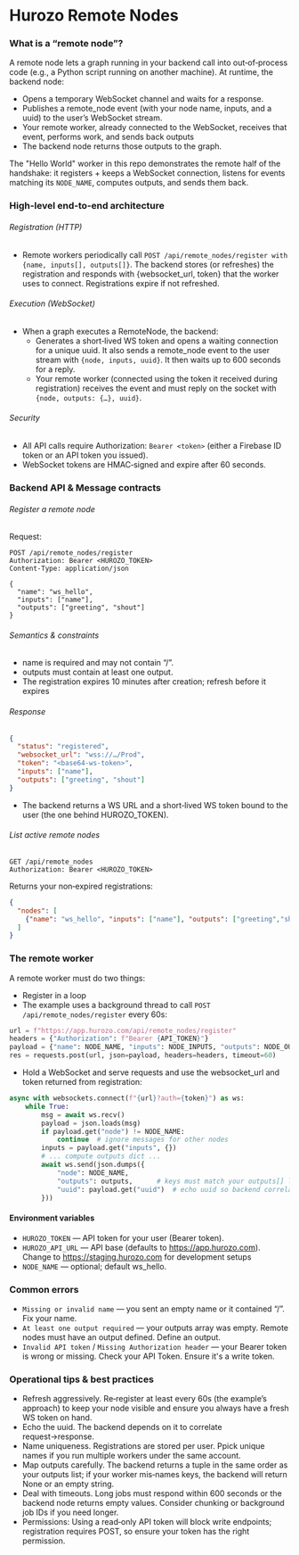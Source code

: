 # Hurozo Remote Nodes

### What is a “remote node”?

A remote node lets a graph running in your backend call into out‑of‑process code (e.g., a Python script running on another machine). At runtime, the backend node:

- Opens a temporary WebSocket channel and waits for a response.
- Publishes a remote_node event (with your node name, inputs, and a uuid) to the user’s WebSocket stream.
- Your remote worker, already connected to the WebSocket, receives that event, performs work, and sends back outputs
- The backend node returns those outputs to the graph. 

The "Hello World" worker in this repo demonstrates the remote half of the handshake: it registers + keeps a WebSocket connection, listens for events matching its `NODE_NAME`, computes outputs, and sends them back.

### High-level end‑to‑end architecture

###### Registration (HTTP)
- Remote workers periodically call `POST /api/remote_nodes/register with {name, inputs[], outputs[]}`. The backend stores (or refreshes) the registration and responds with {websocket_url, token} that the worker uses to connect. Registrations expire if not refreshed.

###### Execution (WebSocket)
- When a graph executes a RemoteNode, the backend:
    - Generates a short‑lived WS token and opens a waiting connection for a unique uuid. It also sends a remote_node event to the user stream with `{node, inputs, uuid}`. It then waits up to 600 seconds for a reply.
    - Your remote worker (connected using the token it received during registration) receives the event and must reply on the socket with `{node, outputs: {…}, uuid}`.

###### Security
- All API calls require Authorization: `Bearer <token>` (either a Firebase ID token or an API token you issued).
- WebSocket tokens are HMAC‑signed and expire after 60 seconds.

### Backend API & Message contracts

###### Register a remote node
Request:
```
POST /api/remote_nodes/register
Authorization: Bearer <HUROZO_TOKEN>
Content-Type: application/json

{
  "name": "ws_hello",
  "inputs": ["name"],
  "outputs": ["greeting", "shout"]
}
```

###### Semantics & constraints
- name is required and may not contain “/”. 
- outputs must contain at least one output. 
- The registration expires 10 minutes after creation; refresh before it expires

###### Response
```json
{
  "status": "registered",
  "websocket_url": "wss://…/Prod",
  "token": "<base64-ws-token>",
  "inputs": ["name"],
  "outputs": ["greeting", "shout"]
}
```

- The backend returns a WS URL and a short‑lived WS token bound to the user (the one behind HUROZO_TOKEN).

###### List active remote nodes

```
GET /api/remote_nodes
Authorization: Bearer <HUROZO_TOKEN>
```

Returns your non‑expired registrations:
```json
{
  "nodes": [
    {"name": "ws_hello", "inputs": ["name"], "outputs": ["greeting","shout"]}
  ]
}
```

### The remote worker
A remote worker must do two things:

- Register in a loop
- The example uses a background thread to call `POST /api/remote_nodes/register` every 60s:

```python
url = f"https://app.hurozo.com/api/remote_nodes/register"
headers = {"Authorization": f"Bearer {API_TOKEN}"}
payload = {"name": NODE_NAME, "inputs": NODE_INPUTS, "outputs": NODE_OUTPUTS}
res = requests.post(url, json=payload, headers=headers, timeout=60)
```

- Hold a WebSocket and serve requests and use the websocket_url and token returned from registration:

```python
async with websockets.connect(f"{url}?auth={token}") as ws:
    while True:
        msg = await ws.recv()
        payload = json.loads(msg)
        if payload.get("node") != NODE_NAME:
            continue  # ignore messages for other nodes
        inputs = payload.get("inputs", {})
        # ... compute outputs dict ...
        await ws.send(json.dumps({
            "node": NODE_NAME,
            "outputs": outputs,      # keys must match your outputs[] list
            "uuid": payload.get("uuid")  # echo uuid so backend correlates
        }))
```

#### Environment variables

- `HUROZO_TOKEN` — API token for your user (Bearer token).
- `HUROZO_API_URL` — API base (defaults to https://app.hurozo.com). Change to https://staging.hurozo.com for development setups
- `NODE_NAME` — optional; default ws_hello.

### Common errors
- `Missing or invalid name` — you sent an empty name or it contained “/”. Fix your name.
- `At least one output required` — your outputs array was empty. Remote nodes must have an output defined. Define an output.
- `Invalid API token` / `Missing Authorization header` — your Bearer token is wrong or missing. Check your API Token. Ensure it's a write token.

### Operational tips & best practices

- Refresh aggressively. Re‑register at least every 60s (the example’s approach) to keep your node visible and ensure you always have a fresh WS token on hand. 
- Echo the uuid. The backend depends on it to correlate request→response. 
- Name uniqueness. Registrations are stored per user. Ppick unique names if you run multiple workers under the same account. 
- Map outputs carefully. The backend returns a tuple in the same order as your outputs list; if your worker mis‑names keys, the backend will return None or an empty string. 
- Deal with timeouts. Long jobs must respond within 600 seconds or the backend node returns empty values. Consider chunking or background job IDs if you need longer. 
- Permissions: Using a read‑only API token will block write endpoints; registration requires POST, so ensure your token has the right permission.

